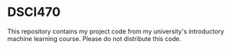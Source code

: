 # DSCI470

This repository contains my project code from my university's introductory machine learning course.
Please do not distribute this code.
